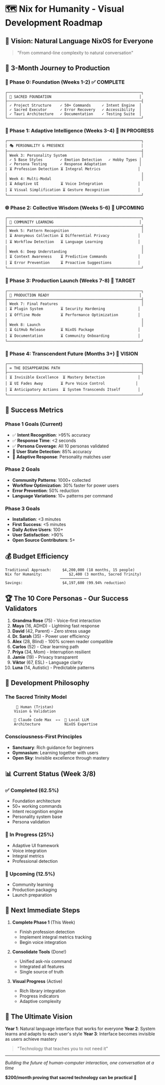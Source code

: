 # 🗺️ Nix for Humanity - Visual Development Roadmap

## 🌟 Vision: Natural Language NixOS for Everyone

> "From command-line complexity to natural conversation"

## 📅 3-Month Journey to Production

### 🏁 Phase 0: Foundation (Weeks 1-2) ✅ COMPLETE
```
┌─────────────────────────────────────────────────────────────┐
│ 🗿 SACRED FOUNDATION                                        │
├─────────────────────────────────────────────────────────────┤
│ ✓ Project Structure    ✓ 50+ Commands     ✓ Intent Engine  │
│ ✓ Sacred Executor      ✓ Error Recovery   ✓ Accessibility  │
│ ✓ Tauri Architecture   ✓ Documentation    ✓ Testing Suite  │
└─────────────────────────────────────────────────────────────┘
```

### 🚀 Phase 1: Adaptive Intelligence (Weeks 3-4) 🔄 IN PROGRESS
```
┌─────────────────────────────────────────────────────────────┐
│ 🎭 PERSONALITY & PRESENCE                                   │
├─────────────────────────────────────────────────────────────┤
│ Week 3: Personality System                                  │
│ ✓ 5 Base Styles        ✓ Emotion Detection   ✓ Hobby Types │
│ ✓ Persona Testing      ✓ Response Adaptation               │
│ ⏳ Profession Detection ⏳ Integral Metrics                 │
│                                                             │
│ Week 4: Multi-Modal                                         │
│ ⏳ Adaptive UI          ⏳ Voice Integration                │
│ ⏳ Visual Simplification ⏳ Gesture Recognition             │
└─────────────────────────────────────────────────────────────┘
```

### 🌐 Phase 2: Collective Wisdom (Weeks 5-6) 📅 UPCOMING
```
┌─────────────────────────────────────────────────────────────┐
│ 🧠 COMMUNITY LEARNING                                       │
├─────────────────────────────────────────────────────────────┤
│ Week 5: Pattern Recognition                                 │
│ ⏳ Anonymous Collection ⏳ Differential Privacy             │
│ ⏳ Workflow Detection   ⏳ Language Learning                │
│                                                             │
│ Week 6: Deep Understanding                                  │
│ ⏳ Context Awareness    ⏳ Predictive Commands              │
│ ⏳ Error Prevention     ⏳ Proactive Suggestions            │
└─────────────────────────────────────────────────────────────┘
```

### 🚢 Phase 3: Production Launch (Weeks 7-8) 🎯 TARGET
```
┌─────────────────────────────────────────────────────────────┐
│ 🌟 PRODUCTION READY                                         │
├─────────────────────────────────────────────────────────────┤
│ Week 7: Final Features                                      │
│ ⏳ Plugin System        ⏳ Security Hardening               │
│ ⏳ Offline Mode         ⏳ Performance Optimization         │
│                                                             │
│ Week 8: Launch                                              │
│ ⏳ GitHub Release       ⏳ NixOS Package                    │
│ ⏳ Documentation        ⏳ Community Onboarding             │
└─────────────────────────────────────────────────────────────┘
```

### 🌈 Phase 4: Transcendent Future (Months 3+) 🔮 VISION
```
┌─────────────────────────────────────────────────────────────┐
│ ∞ THE DISAPPEARING PATH                                     │
├─────────────────────────────────────────────────────────────┤
│ ⏳ Invisible Excellence  ⏳ Mastery Detection               │
│ ⏳ UI Fades Away        ⏳ Pure Voice Control              │
│ ⏳ Anticipatory Actions  ⏳ System Transcends Itself        │
└─────────────────────────────────────────────────────────────┘
```

## 🎯 Success Metrics

### Phase 1 Goals (Current)
- ✅ **Intent Recognition**: >95% accuracy
- ✅ **Response Time**: <2 seconds
- ✅ **Persona Coverage**: All 10 personas validated
- 🔄 **User State Detection**: 85% accuracy
- 🔄 **Adaptive Response**: Personality matches user

### Phase 2 Goals
- **Community Patterns**: 1000+ collected
- **Workflow Optimization**: 30% faster for power users
- **Error Prevention**: 50% reduction
- **Language Variations**: 10+ patterns per command

### Phase 3 Goals
- **Installation**: <3 minutes
- **First Success**: <5 minutes
- **Daily Active Users**: 100+
- **User Satisfaction**: >90%
- **Open Source Contributors**: 5+

## 💰 Budget Efficiency

```
Traditional Approach:     $4,200,000 (18 months, 15 people)
Nix for Humanity:            $2,400 (3 months, Sacred Trinity)
                         ─────────────
Savings:                  $4,197,600 (99.94% reduction)
```

## 🏆 The 10 Core Personas - Our Success Validators

1. **Grandma Rose** (75) - Voice-first interaction
2. **Maya** (16, ADHD) - Lightning fast response
3. **David** (42, Parent) - Zero stress usage
4. **Dr. Sarah** (35) - Power user efficiency
5. **Alex** (28, Blind) - 100% screen reader compatible
6. **Carlos** (52) - Clear learning path
7. **Priya** (34, Mom) - Interruption resilient
8. **Jamie** (19) - Privacy transparent
9. **Viktor** (67, ESL) - Language clarity
10. **Luna** (14, Autistic) - Predictable patterns

## 🌊 Development Philosophy

### The Sacred Trinity Model
```
     👤 Human (Tristan)
    Vision & Validation
           ↓
    🤖 Claude Code Max  ←→  🧠 Local LLM
    Architecture           NixOS Expertise
```

### Consciousness-First Principles
- **Sanctuary**: Rich guidance for beginners
- **Gymnasium**: Learning together with users
- **Open Sky**: Invisible excellence through mastery

## 📊 Current Status (Week 3/8)

### ✅ Completed (62.5%)
- Foundation architecture
- 50+ working commands
- Intent recognition engine
- Personality system base
- Persona validation

### 🔄 In Progress (25%)
- Adaptive UI framework
- Voice integration
- Integral metrics
- Professional detection

### 📅 Upcoming (12.5%)
- Community learning
- Production packaging
- Launch preparation

## 🚀 Next Immediate Steps

1. **Complete Phase 1** (This Week)
   - Finish profession detection
   - Implement integral metrics tracking
   - Begin voice integration

2. **Consolidate Tools** (Done!)
   - Unified ask-nix command
   - Integrated all features
   - Single source of truth

3. **Visual Progress** (Active)
   - Rich library integration
   - Progress indicators
   - Adaptive complexity

## 🌟 The Ultimate Vision

**Year 1**: Natural language interface that works for everyone
**Year 2**: System learns and adapts to each user's style
**Year 3**: Interface becomes invisible as users achieve mastery

> "Technology that teaches you to not need it"

---

*Building the future of human-computer interaction, one conversation at a time*

**$200/month proving that sacred technology can be practical** 🌊
